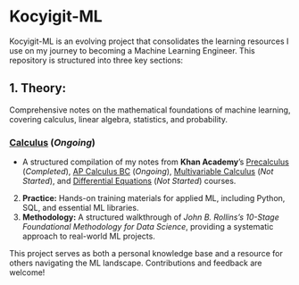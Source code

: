 # Kocyigit-ML
Kocyigit-ML is an evolving project that consolidates the learning resources I use on my journey to becoming a Machine Learning Engineer. This repository is structured into three key sections:

## 1. Theory:
Comprehensive notes on the mathematical foundations of machine learning, covering calculus, linear algebra, statistics, and probability.

### [Calculus](./01_theory//01_calculus/) (_Ongoing_)
- A structured compilation of my notes from **Khan Academy**’s [Precalculus](https://www.khanacademy.org/math/precalculus) (_Completed_), [AP Calculus BC](https://www.khanacademy.org/math/ap-calculus-bc) (_Ongoing_), [Multivariable Calculus](https://www.khanacademy.org/math/multivariable-calculus) (_Not Started_), and [Differential Equations](https://www.khanacademy.org/math/differential-equations) (_Not Started_) courses.



2. **Practice:** Hands-on training materials for applied ML, including Python, SQL, and essential ML libraries.
3. **Methodology:** A structured walkthrough of *John B. Rollins’s 10-Stage Foundational Methodology for Data Science*, providing a systematic approach to real-world ML projects.

This project serves as both a personal knowledge base and a resource for others navigating the ML landscape. Contributions and feedback are welcome!